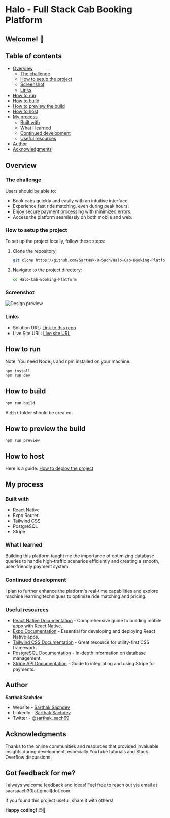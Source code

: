 # Halo - Full Stack Cab Booking Platform

## Welcome! 👋

## Table of contents

- [Overview](#overview)
  - [The challenge](#the-challenge)
  - [How to setup the project](#how-to-setup-the-project)
  - [Screenshot](#screenshot)
  - [Links](#links)
- [How to run](#how-to-run)
- [How to build](#how-to-build)
- [How to preview the build](#how-to-preview-the-build)
- [How to host](#how-to-host)
- [My process](#my-process)
  - [Built with](#built-with)
  - [What I learned](#what-i-learned)
  - [Continued development](#continued-development)
  - [Useful resources](#useful-resources)
- [Author](#author)
- [Acknowledgments](#acknowledgments)

## Overview

### The challenge

Users should be able to:

- Book cabs quickly and easily with an intuitive interface.
- Experience fast ride matching, even during peak hours.
- Enjoy secure payment processing with minimized errors.
- Access the platform seamlessly on both mobile and web.

### How to setup the project

To set up the project locally, follow these steps:

1. Clone the repository:
   ```bash
   git clone https://github.com/SartHak-0-Sach/Halo-Cab-Booking-Platform.git
   ```
2. Navigate to the project directory:
   ```bash
   cd Halo-Cab-Booking-Platform
   ```

### Screenshot

![Design preview](./design/halo_banner.png)

### Links

- Solution URL: [Link to this repo](https://github.com/SartHak-0-Sach/Halo-Cab-Booking-Platform)
- Live Site URL: [Live site URL](https://halo-cab-booking.vercel.app/)

## How to run

Note: You need Node.js and npm installed on your machine.

```bash
npm install
npm run dev
```

## How to build

```bash
npm run build
```

A `dist` folder should be created.

## How to preview the build

```bash
npm run preview
```

## How to host

Here is a guide: [How to deploy the project](https://github.com/SartHak-0-Sach/Halo-Cab-Booking-Platform/blob/main/HOW_TO_DEPLOY.MD)

## My process

### Built with

- React Native
- Expo Router
- Tailwind CSS
- PostgreSQL
- Stripe

### What I learned

Building this platform taught me the importance of optimizing database queries to handle high-traffic scenarios efficiently and creating a smooth, user-friendly payment system.

### Continued development

I plan to further enhance the platform's real-time capabilities and explore machine learning techniques to optimize ride matching and pricing.

### Useful resources

- [React Native Documentation](https://reactnative.dev/docs/getting-started) - Comprehensive guide to building mobile apps with React Native.
- [Expo Documentation](https://docs.expo.dev/) - Essential for developing and deploying React Native apps.
- [Tailwind CSS Documentation](https://tailwindcss.com/docs) - Great resource for utility-first CSS framework.
- [PostgreSQL Documentation](https://www.postgresql.org/docs/) - In-depth information on database management.
- [Stripe API Documentation](https://stripe.com/docs/api) - Guide to integrating and using Stripe for payments.

## Author

**Sarthak Sachdev**

- Website - [Sarthak Sachdev](https://itsmesarthak.netlify.app/)
- LinkedIn - [Sarthak Sachdev](https://www.linkedin.com/in/sarthaksachdev/)
- Twitter - [@sarthak_sach69](https://www.twitter.com/sarthak_sach69)

## Acknowledgments

Thanks to the online communities and resources that provided invaluable insights during development, especially YouTube tutorials and Stack Overflow discussions.

## Got feedback for me?

I always welcome feedback and ideas! Feel free to reach out via email at saarsaach30[at]gmail[dot]com.

If you found this project useful, share it with others!

**Happy coding!** 😊🚖
